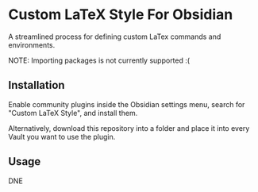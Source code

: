 # Custom LaTeX Style For Obsidian 

A streamlined process for defining custom LaTex commands and environments. 

NOTE: Importing packages is not currently supported :(

## Installation

Enable community plugins inside the Obsidian settings menu, search for "Custom LaTeX Style", and install them. 

Alternatively, download this repository into a folder and place it into every Vault you want to use the plugin. 

## Usage

DNE


